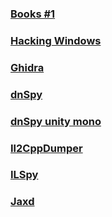 ### [Books #1](https://github.com/buridan1999/Books)
### [Hacking Windows](https://github.com/mytechnotalent/Hacking-Windows)
### [Ghidra](https://github.com/NationalSecurityAgency/ghidra)
### [dnSpy](https://github.com/dnSpy/dnSpy)
### [dnSpy unity mono](https://github.com/dnSpy/dnSpy-Unity-mono)
### [Il2CppDumper](https://github.com/Perfare/Il2CppDumper)
### [ILSpy](https://github.com/icsharpcode/ILSpy)
### [Jaxd](https://github.com/skylot/jadx)
### []()
### []()
### []()
### []()
### []()
### []()
### []()
### []()
### []()
### []()
### []()
### []()
### []()
### []()
### []()
### []()
### []()
### []()
### []()
### []()
### []()
### []()
### []()
### []()
### []()
### []()
### []()
### []()
### []()
### []()
